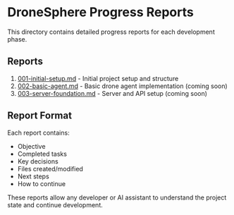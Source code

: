 # DroneSphere Progress Reports

This directory contains detailed progress reports for each development phase.

## Reports

1. [001-initial-setup.md](001-initial-setup.md) - Initial project setup and structure
2. [002-basic-agent.md](002-basic-agent.md) - Basic drone agent implementation (coming soon)
3. [003-server-foundation.md](003-server-foundation.md) - Server and API setup (coming soon)

## Report Format

Each report contains:
- Objective
- Completed tasks
- Key decisions
- Files created/modified
- Next steps
- How to continue

These reports allow any developer or AI assistant to understand the project state and continue development.
